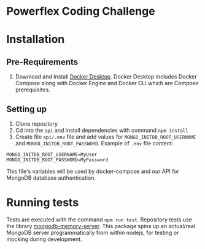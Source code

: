 # Powerflex Coding Challenge

# Installation

## Pre-Requirements

1. Download and Install [Docker Desktop](https://www.docker.com/products/docker-desktop). Docker Desktop includes Docker Compose along with Docker Engine and Docker CLI which are Compose prerequisites.

## Setting up

1. Clone repository
2. Cd into the `api` and install dependencies with command `npm install`
3. Create file `api/.env` file and add values for `MONGO_INITDB_ROOT_USERNAME` and `MONGO_INITDB_ROOT_PASSWORD`. Example of `.env` file content:

```
MONGO_INITDB_ROOT_USERNAME=MyUser
MONGO_INITDB_ROOT_PASSWORD=MyPassword
```

This file's variables will be used by docker-compose and our API for MongoDB database authentication.



# Running tests

Tests are executed with the command `npm run test`.
Repository tests use the library [mongodb-memory-server](https://www.npmjs.com/package/mongodb-memory-server). This package spins up an actual/real MongoDB server programmatically from within nodejs, for testing or mocking during development.
